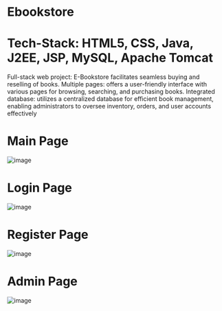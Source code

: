 # Ebookstore
# Tech-Stack: HTML5, CSS, Java, J2EE, JSP, MySQL, Apache Tomcat

 Full-stack web project: E-Bookstore facilitates seamless buying and reselling of books.
 Multiple pages: offers a user-friendly interface with various pages for browsing,
 searching, and purchasing books.
 Integrated database: utilizes a centralized database for efficient book management,
 enabling administrators to oversee inventory, orders, and user accounts effectively

# Main Page

 ![image](https://github.com/Jatin1707/Ebookstore/assets/76206680/8e3d30b0-42e9-407c-8da0-a59bbfb44edd)

# Login Page

![image](https://github.com/Jatin1707/Ebookstore/assets/76206680/addb49f8-84dc-4c4e-be2d-c6299f4f07b2)

# Register Page
![image](https://github.com/Jatin1707/Ebookstore/assets/76206680/956e4a18-64a4-435d-b8a0-90df3a6927e0)

# Admin Page
![image](https://github.com/Jatin1707/Ebookstore/assets/76206680/9ddd7edf-a510-4f53-a5d9-260e29575bfa)
